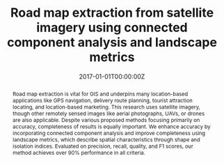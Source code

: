 ---
title: "Road map extraction from satellite imagery using connected component analysis and landscape metrics"
authors:
- admin
- P. Vateekul
- S. Lawawirojwong

date: "2017-01-01T00:00:00Z"
doi: ""

author_notes:
- ""
- ""
- ""
- ""
- ""
- ""
- ""
- ""

# Schedule page publish date (NOT publication's date).
publishDate: "2017-01-01T00:00:00Z"

# Publication type.
# Legend: 0 = Uncategorized; 1 = Conference paper; 2 = Journal article;
# 3 = Preprint / Working Paper; 4 = Report; 5 = Book; 6 = Book section;
# 7 = Thesis; 8 = Patent
publication_types: ["1"]

# Publication name and optional abbreviated publication name.
publication: In *IEEE International Conference on Big Data* **Big Data 2017**
publication_short: In *IEEE International Conference on Big Data* **Big Data 2017**

abstract: Road map extraction is vital for GIS and underpins many location-based applications like GPS navigation, delivery route planning, tourist attraction locating, and location-based marketing. This research uses satellite imagery, though other remotely sensed images like aerial photographs, UAVs, or drones are also applicable. Despite various proposed methods focusing primarily on accuracy, completeness of results is equally important. We enhance accuracy by incorporating connected component analysis and improve completeness using landscape metrics, which describe spatial characteristics through shape and isolation indices. Evaluated on precision, recall, quality, and F1 scores, our method achieves over 90% performance in all criteria.

# Summary. An optional shortened abstract.
summary: Road map extraction is vital for GIS and underpins many location-based applications like GPS navigation, delivery route planning, tourist attraction locating, and location-based marketing. This research uses satellite imagery, though other remotely sensed images like aerial photographs, UAVs, or drones are also applicable. Despite various proposed methods focusing primarily on accuracy, completeness of results is equally important. We enhance accuracy by incorporating connected component analysis and improve completeness using landscape metrics, which describe spatial characteristics through shape and isolation indices. Evaluated on precision, recall, quality, and F1 scores, our method achieves over 90% performance in all criteria.

tags:
- Road Segmentation
- Connected Component Analysis
- Image Processing

featured: false

links:
# - name: Videos
#   url: https://www.youtube.com/channel/UCNzeAAPyZaX4EDr720q5msg
# - name: ICML talk
#   url: https://www.facebook.com/watch/live/?v=355035025132741&ref=watch_permalink
# - name: IEEE Spectrum article
#   url: https://spectrum.ieee.org/tech-talk/computing/software/deepmind-teaches-ai-teamwork
# - name: ACM
#   url: https://dl.acm.org/doi/10.1007/978-3-031-51023-6_3
# - name: ArXiv
#   url: https://arxiv.org/pdf/2305.04743
url_pdf: https://ieeexplore.ieee.org/document/8258330
url_code: https://github.com/kaopanboonyuen
url_dataset: ''
url_poster: ''
url_project: ''
url_slides: ''
url_source: ''
url_video: ''

# Featured image
# To use, add an image named `featured.jpg/png` to your page's folder. 
image:
  caption: ''
  focal_point: Center
  preview_only: false

# Associated Projects (optional).
#   Associate this publication with one or more of your projects.
#   Simply enter your project's folder or file name without extension.
#   E.g. `internal-project` references `content/project/internal-project/index.md`.
#   Otherwise, set `projects: []`.
projects: []

# Slides (optional).
#   Associate this publication with Markdown slides.
#   Simply enter your slide deck's filename without extension.
#   E.g. `slides: "example"` references `content/slides/example/index.md`.
#   Otherwise, set `slides: ""`.
slides: ""
---